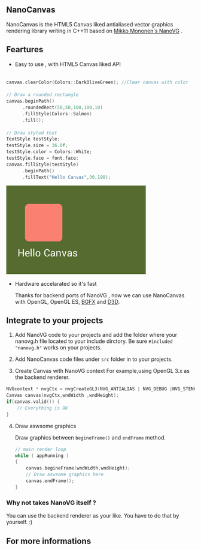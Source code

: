 NanoCanvas
---

NanoCanvas is the HTML5 Canvas liked antialiased  vector graphics rendering library writing in C++11 based on [Mikko Mononen's NanoVG](https://github.com/memononen/nanovg) .

## Feartures

* Easy to use , with HTML5 Canvas liked API

```c++

canvas.clearColor(Colors::DarkOliveGreen); //Clear canvas with color

// Draw a rounded rectangle
canvas.beginPath()
      .roundedRect(50,50,100,100,10)
      .fillStyle(Colors::Salmon)
      .fill();

// Draw styled text
TextStyle testStyle;
testStyle.size = 36.0f;
testStyle.color = Colors::White;
testStyle.face = font.face;
canvas.fillStyle(testStyle)
      .beginPath()
      .fillText("Hello Canvas",30,190);
```

![](screenshot/Screenshot1.png)

* Hardware accelarated so it's fast

    Thanks for backend ports of NanoVG , now we can use NanoCanvas with OpenGL, OpenGL ES, [BGFX](https://github.com/bkaradzic/bgfx) and [D3D](https://github.com/cmaughan/nanovg).


## Integrate to your projects

1. Add NanoVG code to your projects and add the folder where your  nanovg.h file located to your include dirctory. Be sure `#included "nanovg.h"` works on your projects.

2. Add NanoCanvas code files under `src` folder in to your projects.

3. Create Canvas with NanoVG context
For example,using OpenGL 3.x as the backend renderer.
```c++
NVGcontext * nvgCtx = nvgCreateGL3(NVG_ANTIALIAS | NVG_DEBUG |NVG_STENCIL_STROKES);
Canvas canvas(nvgCtx,wndWidth ,wndHeight);
if(canvas.valid()) {
    // Everything is OK
}
```
4. Draw aswsome graphics

    Draw graphics between `begineFrame()` and `endFrame` method.

    ```c++
    // main render loop
    while ( appRunning )
    {
        canvas.begineFrame(wndWidth,wndHeight);
        // Draw aswsome graphics here
        canvas.endFrame();
    }
    ```

### Why not takes NanoVG itself ?

You can use the  backend renderer as your like. You have to do that by yourself. :)

## For more informations
